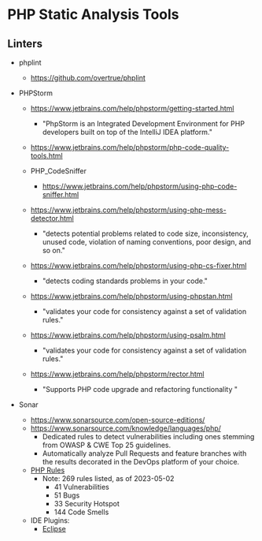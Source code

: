 
# PHP Static Analysis Tools

## Linters

- phplint
  + https://github.com/overtrue/phplint

- PHPStorm
  + https://www.jetbrains.com/help/phpstorm/getting-started.html
    * "PhpStorm is an Integrated Development Environment for PHP developers built on top of the IntelliJ IDEA platform."

  + https://www.jetbrains.com/help/phpstorm/php-code-quality-tools.html


  + PHP_CodeSniffer
    * https://www.jetbrains.com/help/phpstorm/using-php-code-sniffer.html

  + https://www.jetbrains.com/help/phpstorm/using-php-mess-detector.html
    * "detects potential problems related to code size, inconsistency, unused code, violation of naming conventions, poor design, and so on."

  + https://www.jetbrains.com/help/phpstorm/using-php-cs-fixer.html
    * "detects coding standards problems in your code."

  + https://www.jetbrains.com/help/phpstorm/using-phpstan.html
    * "validates your code for consistency against a set of validation rules."

  + https://www.jetbrains.com/help/phpstorm/using-psalm.html
    * "validates your code for consistency against a set of validation rules."

  + https://www.jetbrains.com/help/phpstorm/rector.html
    * "Supports PHP code upgrade and refactoring functionality "



- Sonar
  + https://www.sonarsource.com/open-source-editions/
  + https://www.sonarsource.com/knowledge/languages/php/
    * Dedicated rules to detect vulnerabilities including ones stemming from OWASP & CWE Top 25 guidelines.
    * Automatically analyze Pull Requests and feature branches with the results decorated in the DevOps platform of your choice.
  + [PHP Rules](https://rules.sonarsource.com/php)
    * Note: 269 rules listed, as of 2023-05-02
      * 41 Vulnerabilities 
      * 51 Bugs 
      * 33 Security Hotspot 
      * 144 Code Smells 
  + IDE Plugins:
    * [Eclipse](https://marketplace.eclipse.org/content/sonarlint)
